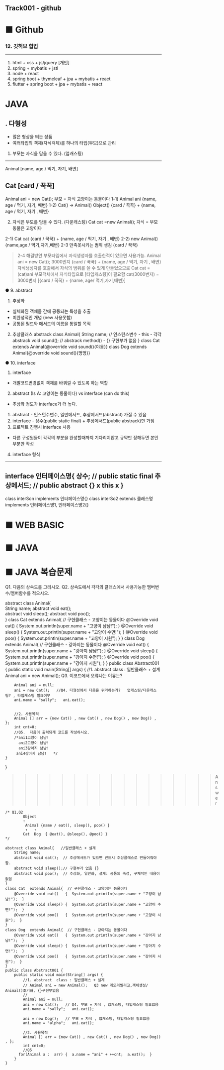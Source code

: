 ## Track001 -  github

 
# ■ Github   
### 12. 깃허브 협업 
---
1. html + css + js/jquery      [개인]
2. spring + mybatis + jstl     
3. node + react
4. spring boot + thymeleaf + jpa + mybatis + react  
5. flutter + spring boot + jpa + mybatis + react


# JAVA
## . 다형성
- 많은 형상을 띄는 성품
- 여러타입의 객체(자식객체)를 하나의 타입(부모)으로 관리

1. 부모는 자식을 담을 수 있다. (업캐스팅)
--------------------------------
Animal [name, age / 먹기, 자기, 배변]

Cat    [card / 꾹꾹]
--------------------------------
Animal ani = new Cat();       부모 = 자식    고양이는 동물이다
1-1) Animal ani {name, age / 먹기, 자기, 배변}
1-2) Cat() → Animal() Object()
    {card / 꾹꾹} + {name, age / 먹기, 자기 , 배변}
 
2. 자식은 부모를 담을 수 있다. (다운캐스팅)
Cat cat =new Animal(); 자식 = 부모   동물은 고양이다

2-1) Cat cat 
{card / 꾹꾹} + {name, age / 먹기, 자기 , 배변}
2-2) new Animal() 
             {name,age / 먹기,자기,배변} 
 2-3 만족못시키는 범위 생김
    {card / 꾹꾹}
 > 2-4 해결방안
 부모타입에서 자식생성자를 호출한적이 있으면 사용가능.
 Animal ani = new Cat();      3000번지    {card / 꾹꾹} + {name, age / 먹기, 자기 , 배변}
        자식생성자를 호출해서 자식의 범위를 쓸 수 있게 만들었으므로
 Cat cat = (cat)ani
        부모객체에서 자식타입으로 [타입캐스팅]이 필요함
        cat(3000번지) = 3000번지 [{card / 꾹꾹} + {name, age/ 먹기,자기,배변}]


● 9. abstract
1. 추상화
- 실체화된 객체들 간에 공통되는 특성을 추출
- 미완성적인 개념 (new 사용못함)
- 공통된 필드와 메서드의 이름을 통일할 목적

2. 추상클래스
abstrack class Animal{
    String name; // 인스턴스변수 - this - 각각  
    abstrack void sound(); // abstrack method() - {} 구현부가 없음
}
class Cat extends Animal{@override void sound(){야옹}}
class Dog extends Animal{@override void sound(){멍멍}}

● 10. interface
1. interface
- 개발코드변경없이 객체룰 바꿔낄 수 있도록 하는 역할

2. abstract (Is A: 고양이는 동물이다) vs interface (can do this)
- 추상화 정도가 interface가 더 높다.
1) abstract - 인스턴수변수, 일반메서드, 추상메서드(abstract) 가질 수 있음
2) interface - 상수(public static final) + 추상메서드(public abstrack)만 가짐
3) 프로젝트 진행시 interface 사용 
- 다른 구성원들이 각각의 부분을 완성할때까지 기다리지않고 규약만 정해두면 본인 부분만 작성
4) interface 형식
------------------------------------------------------
interface 인터페이스명{
    상수;  // public static final 
    추상메서드; // public abstract {} x this x 
}
------------------------------------------------------
class interSon implements 인터페이스명{}
class interSo2 extends 클래스명 implements 인터페이스명1, 인터페이스명2{}



# ■ WEB BASIC


# ■ JAVA
# ■ JAVA 복습문제
Q1. 다음의 상속도를 그리시오.
Q2. 상속도에서  각각의 클래스에서 사용가능한 멤버변수/멤버함수를  적으시오.

abstract class Animal{    
	String name; 
	abstract void eat();   
	abstract void sleep(); 
	abstract void poo();  
}
class Cat  extends Animal{  // 구현클래스 - 고양이는 동물이다
	@Override void eat()   {  System.out.println(super.name + "고양이 냠냠!");  }
	@Override void sleep() {  System.out.println(super.name + "고양이 수면!");  }
	@Override void poo()   {  System.out.println(super.name + "고양이 시원");  }
}
class Dog  extends Animal{  // 구현클래스 - 강아지는 동물이다
	@Override void eat()   {  System.out.println(super.name + "강아지 냠냠!");  }
	@Override void sleep() {  System.out.println(super.name + "강아지 수면!");  }
	@Override void poo()   {  System.out.println(super.name + "강아지 시원");  }
}
public class Abstract001 {
	public static void main(String[] args) {
		//1. abstract  class : 일반클래스 + 설계
		Animal ani = new Animal();   Q3. 이코드에서 오류나는 이유는? 
	 
		Animal ani = null;
		ani = new Cat();   //Q4. 다형성에서 다음을 뭐라하는가?   업캐스팅/다운캐스팅? , 타입캐스팅 필요여부
		ani.name = "sally";   ani.eat();
 
		
		//2. 사용목적
		Animal [] arr = {new Cat() , new Cat() , new Dog() , new Dog() , };
		int cnt=0;
		//Q5.  다음이 출력되게 코드를 작성하시오.
		/*ani1고양이 냠냠!
		  ani2고양이 냠냠!
		  ani3강아지 냠냠!
		 ani4강아지 냠냠!   */
	}
}


>>>>>>>>>>>>>>>>> Answer
```
/* Q1,Q2
	    Object  
      	↑
	     Animal {name / eat(), sleep(), poo() }
	     ↑   ↑ 
	    Cat  Dog  { @eat(), @sleep(), @poo() }
*/

abstract class Animal{   //일반클래스 + 설계
	String name; 
	abstract void eat();  // 추상메서드가 있으면 반드시 추상클래스로 만들어줘야함.
	abstract void sleep();// 구현부가 없음 {}
	abstract void poo();  // 추상화, 일반화, 설계: 공통의 속성, 구체적인 내용이 없음
}
class Cat  extends Animal{  // 구현클래스 - 고양이는 동물이다
	@Override void eat()   {  System.out.println(super.name + "고양이 냠냠!");  }
	@Override void sleep() {  System.out.println(super.name + "고양이 수면!");  }
	@Override void poo()   {  System.out.println(super.name + "고양이 시원");  }
}
class Dog  extends Animal{  // 구현클래스 - 강아지는 동물이다
	@Override void eat()   {  System.out.println(super.name + "강아지 냠냠!");  }
	@Override void sleep() {  System.out.println(super.name + "강아지 수면!");  }
	@Override void poo()   {  System.out.println(super.name + "강아지 시원");  }
}
public class Abstract001 {
	public static void main(String[] args) {
		//1. abstract  class : 일반클래스 + 설계
		// Animal ani = new Animal();   Q3 new 메모리빌리고,객체생성/ Animal()초기화, {}구현부없음
		// 
		Animal ani = null;
		ani = new Cat();   // Q4. 부모 = 자식 , 업캐스팅, 타입캐스팅 필요없음
		ani.name = "sally";   ani.eat();

		ani = new Dog();   // 부모 = 자식 , 업캐스팅, 타입캐스팅 필요없음
		ani.name = "alpha";   ani.eat();
		
		//2. 사용목적
		Animal [] arr = {new Cat() , new Cat() , new Dog() , new Dog() , };
		int cnt=0;
		//Q5
      for(Animal a :  arr) {  a.name = "ani" + ++cnt;  a.eat();  }
	}
} 
```

